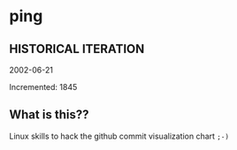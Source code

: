 # ping

## HISTORICAL ITERATION
2002-06-21

Incremented: 1845

## What is this?? 
Linux skills to hack the github commit visualization chart `;-)`
